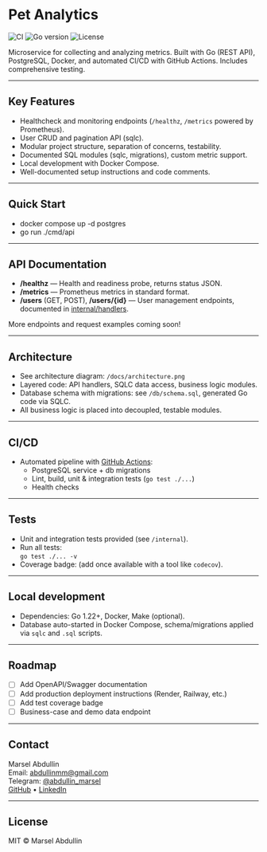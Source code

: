 # Pet Analytics

![CI](https://github.com/abdullinmm/-pet-analytics/actions/workflows/ci.yaml/badge.svg)
![Go version](https://img.shields.io/badge/Go-1.22-blue)
![License](https://img.shields.io/badge/license-MIT-green)

Microservice for collecting and analyzing metrics. Built with Go (REST API), PostgreSQL, Docker, and automated CI/CD with GitHub Actions. Includes comprehensive testing.

---

## Key Features

- Healthcheck and monitoring endpoints (`/healthz`, `/metrics` powered by Prometheus).
- User CRUD and pagination API (sqlc).
- Modular project structure, separation of concerns, testability.
- Documented SQL modules (sqlc, migrations), custom metric support.
- Local development with Docker Compose.
- Well-documented setup instructions and code comments.

---

## Quick Start

- docker compose up -d postgres
- go run ./cmd/api


---

## API Documentation

- **/healthz** — Health and readiness probe, returns status JSON.
- **/metrics** — Prometheus metrics in standard format.
- **/users** (GET, POST), **/users/{id}** — User management endpoints, documented in [internal/handlers](./internal/handlers).

More endpoints and request examples coming soon!

---

## Architecture

- See architecture diagram: `/docs/architecture.png`
- Layered code: API handlers, SQLC data access, business logic modules.
- Database schema with migrations: see `/db/schema.sql`, generated Go code via SQLC.
- All business logic is placed into decoupled, testable modules.

---

## CI/CD

- Automated pipeline with [GitHub Actions](https://github.com/abdullinmm/-pet-analytics/actions/workflows/ci.yaml):
  - PostgreSQL service + db migrations
  - Lint, build, unit & integration tests (`go test ./...`)
  - Health checks

---

## Tests

- Unit and integration tests provided (see `/internal`).
- Run all tests:  
  `go test ./... -v`
- Coverage badge: (add once available with a tool like `codecov`).

---

## Local development

- Dependencies: Go 1.22+, Docker, Make (optional).
- Database auto-started in Docker Compose, schema/migrations applied via `sqlc` and `.sql` scripts.

---

## Roadmap

- [ ] Add OpenAPI/Swagger documentation
- [ ] Add production deployment instructions (Render, Railway, etc.)
- [ ] Add test coverage badge
- [ ] Business-case and demo data endpoint

---

## Contact

Marsel Abdullin  
Email: abdullinmm@gmail.com  
Telegram: [@abdullin_marsel](https://t.me/abdullin_marsel)  
[GitHub](https://github.com/abdullinmm) • [LinkedIn](https://www.linkedin.com/in/marsel-abdullin-291238121/)

---

## License

MIT © Marsel Abdullin

